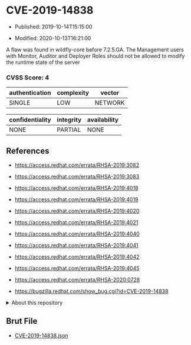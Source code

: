 # CVE-2019-14838

- Published: 2019-10-14T15:15:00

- Modified: 2020-10-13T16:21:00

A flaw was found in wildfly-core before 7.2.5.GA. The Management users with Monitor, Auditor and Deployer Roles should not be allowed to modify the runtime state of the server

### CVSS Score: **4**

| authentication | complexity | vector |
| --- | --- | --- |
| SINGLE | LOW | NETWORK |

| confidentiality | integrity | availability |
| --- | --- | --- |
| NONE | PARTIAL | NONE |

## References

* https://access.redhat.com/errata/RHSA-2019:3082

* https://access.redhat.com/errata/RHSA-2019:3083

* https://access.redhat.com/errata/RHSA-2019:4018

* https://access.redhat.com/errata/RHSA-2019:4019

* https://access.redhat.com/errata/RHSA-2019:4020

* https://access.redhat.com/errata/RHSA-2019:4021

* https://access.redhat.com/errata/RHSA-2019:4040

* https://access.redhat.com/errata/RHSA-2019:4041

* https://access.redhat.com/errata/RHSA-2019:4042

* https://access.redhat.com/errata/RHSA-2019:4045

* https://access.redhat.com/errata/RHSA-2020:0728

* https://bugzilla.redhat.com/show_bug.cgi?id=CVE-2019-14838

<details>
<summary>About this repository</summary> 

  This repository is part of the project [Live Hack CVE](https://github.com/Live-Hack-CVE). Main website can be found [www.live-hack.org](https://www.live-hack.org) 
  
  Made by [Sn0wAlice](https://github.com/Sn0wAlice) for the people that care about security and need to have a feed of the latest CVEs. Hope you enjoy it, don't forget to star the repo and follow me on [Twitter](https://twitter.com/Sn0wAlice) and [Github](https://github.com/Sn0wAlice). And that is my [personnal website](https://www.alice-snow.me/)

  - [Home Page](https://github.com/Live-Hack-CVE)
  - [Framework](https://github.com/Live-Hack-CVE/cve-framework)
  - [CVE database](https://github.com/Live-Hack-CVE/full_database)
  - [Changelog](https://github.com/Live-Hack-CVE/Changelog)
</details>

## Brut File

* [CVE-2019-14838.json](https://raw.githubusercontent.com/Live-Hack-CVE/full_database/main/cves/2019/CVE-2019-14838.json)


